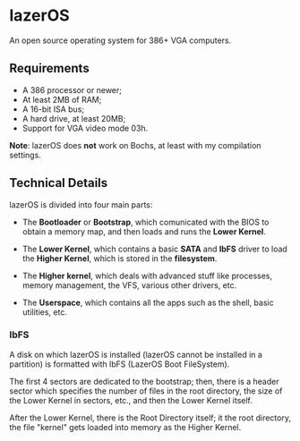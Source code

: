 # lazerOS

An open source operating system for 386+ VGA computers.

## Requirements

- A 386 processor or newer;
- At least 2MB of RAM;
- A 16-bit ISA bus;
- A hard drive, at least 20MB;
- Support for VGA video mode 03h.

**Note**: lazerOS does **not** work on Bochs, at least with my compilation settings.

## Technical Details

lazerOS is divided into four main parts:

- The **Bootloader** or **Bootstrap**, which comunicated with the BIOS to obtain a memory map, and then loads and runs the **Lower Kernel**.

- The **Lower Kernel**, which contains a basic **SATA** and **lbFS** driver to load the **Higher Kernel**, which is stored in the **filesystem**.

- The **Higher kernel**, which deals with advanced stuff like processes, memory management, the VFS, various other drivers, etc.

- The **Userspace**, which contains all the apps such as the shell, basic utilities, etc.

### lbFS

A disk on which lazerOS is installed (lazerOS cannot be installed in a partition) is formatted with lbFS (LazerOS Boot FileSystem).

The first 4 sectors are dedicated to the bootstrap; then, there is a header sector which specifies the number of files in the root directory, the size of the Lower Kernel in sectors, etc., and then the Lower Kernel itself.

After the Lower Kernel, there is the Root Directory itself; it the root directory, the file "kernel" gets loaded into memory as the Higher Kernel.